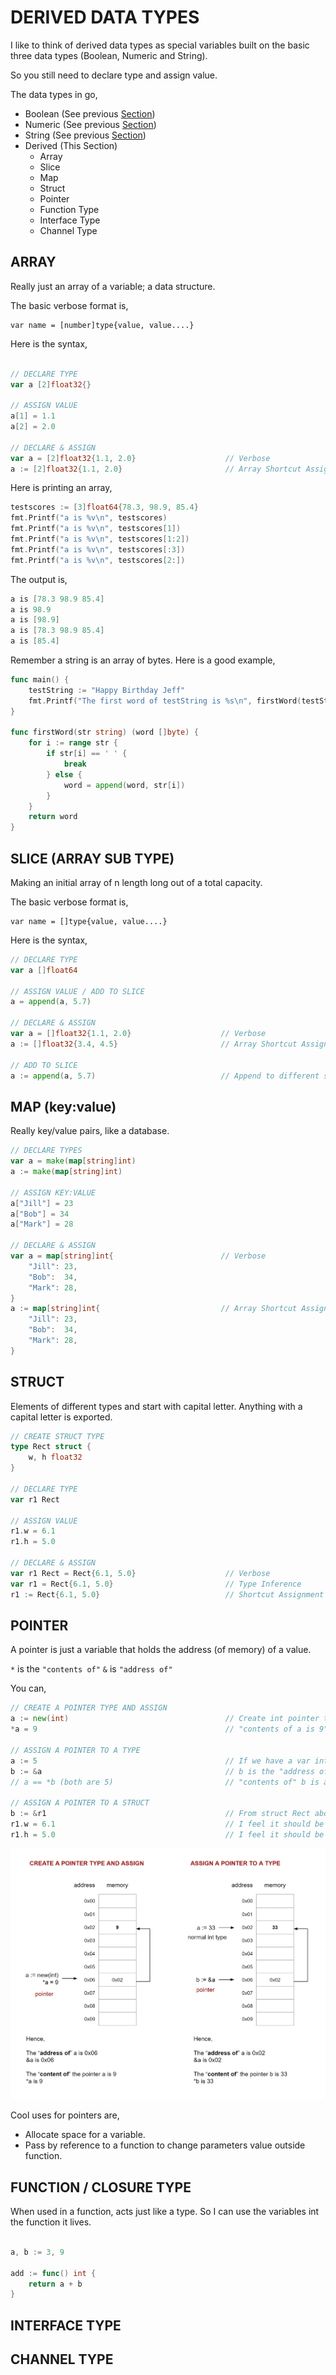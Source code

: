 # DERIVED DATA TYPES

I like to think of derived data types as
special variables built on the basic three data types
(Boolean, Numeric and String).

So you still need to declare type and assign value.

The data types in go,

* Boolean (See previous [Section](https://github.com/JeffDeCola/my-cheat-sheets/tree/master/software/development/languages/go-cheat-sheet/data-types.md))
* Numeric (See previous [Section](https://github.com/JeffDeCola/my-cheat-sheets/tree/master/software/development/languages/go-cheat-sheet/data-types.md))
* String (See previous [Section](https://github.com/JeffDeCola/my-cheat-sheets/tree/master/software/development/languages/go-cheat-sheet/data-types.md))
* Derived (This Section)
  * Array
  * Slice
  * Map
  * Struct
  * Pointer
  * Function Type
  * Interface Type
  * Channel Type

## ARRAY

Really just an array of a variable; a data structure.

The basic verbose format is,

```
var name = [number]type{value, value....}
```

Here is the syntax,

```go

// DECLARE TYPE
var a [2]float32{}

// ASSIGN VALUE
a[1] = 1.1
a[2] = 2.0

// DECLARE & ASSIGN
var a = [2]float32{1.1, 2.0}                    // Verbose
a := [2]float32{1.1, 2.0}                       // Array Shortcut Assignment
```

Here is printing an array,

```go
testscores := [3]float64{78.3, 98.9, 85.4}
fmt.Printf("a is %v\n", testscores)
fmt.Printf("a is %v\n", testscores[1])
fmt.Printf("a is %v\n", testscores[1:2])
fmt.Printf("a is %v\n", testscores[:3])
fmt.Printf("a is %v\n", testscores[2:])
```

The output is,

```go
a is [78.3 98.9 85.4]
a is 98.9
a is [98.9]
a is [78.3 98.9 85.4]
a is [85.4]
```

Remember a string is an array of bytes. Here is a good example,

```go
func main() {
    testString := "Happy Birthday Jeff"
    fmt.Printf("The first word of testString is %s\n", firstWord(testString))
}

func firstWord(str string) (word []byte) {
    for i := range str {
        if str[i] == ' ' {
            break
        } else {
            word = append(word, str[i])
        }
    }
    return word
}
```

## SLICE (ARRAY SUB TYPE)

Making an initial array of n length long out of a
total capacity.

The basic verbose format is,

```
var name = []type{value, value....}
```

Here is the syntax,

```go
// DECLARE TYPE
var a []float64

// ASSIGN VALUE / ADD TO SLICE
a = append(a, 5.7)

// DECLARE & ASSIGN
var a = []float32{1.1, 2.0}                    // Verbose
a := []float32{3.4, 4.5}                       // Array Shortcut Assignment

// ADD TO SLICE
a := append(a, 5.7)                            // Append to different slice
```

## MAP (key:value)

Really key/value pairs, like a database.

```go
// DECLARE TYPES
var a = make(map[string]int)
a := make(map[string]int)

// ASSIGN KEY:VALUE
a["Jill"] = 23
a["Bob"] = 34
a["Mark"] = 28

// DECLARE & ASSIGN
var a = map[string]int{                        // Verbose
    "Jill": 23,
    "Bob":  34,
    "Mark": 28,
}
a := map[string]int{                           // Array Shortcut Assignment
    "Jill": 23,
    "Bob":  34,
    "Mark": 28,
}
```

## STRUCT

Elements of different types and start with capital letter.
Anything with a capital letter is exported.

```go
// CREATE STRUCT TYPE
type Rect struct {
    w, h float32
}

// DECLARE TYPE
var r1 Rect

// ASSIGN VALUE
r1.w = 6.1
r1.h = 5.0

// DECLARE & ASSIGN
var r1 Rect = Rect{6.1, 5.0}                    // Verbose
var r1 = Rect{6.1, 5.0}                         // Type Inference
r1 := Rect{6.1, 5.0}                            // Shortcut Assignment
```

## POINTER

A pointer is just a variable that holds the address (of memory)
of a value.

`*` is the `"contents of"`
`&` is `"address of"`

You can,

```go
// CREATE A POINTER TYPE AND ASSIGN
a := new(int)                                   // Create int pointer type
*a = 9                                          // "contents of a is 9"

// ASSIGN A POINTER TO A TYPE
a := 5                                          // If we have a var int 5
b := &a                                         // b is the "address of" a
// a == *b (both are 5)                         // "contents of" b is a

// ASSIGN A POINTER TO A STRUCT
b := &r1                                        // From struct Rect above
r1.w = 6.1                                      // I feel it should be *r1.w
r1.h = 5.0                                      // I feel it should be *r1.h
```

![IMAGE - go pointers - IMAGE](../../../../docs/pics/go-pointers.jpg)

Cool uses for pointers are,

* Allocate space for a variable.
* Pass by reference to a function to change parameters value outside function.

## FUNCTION / CLOSURE TYPE

When used in a function, acts just like a type.
So I can use the variables int the function it lives.

```go

a, b := 3, 9

add := func() int {
    return a + b
}
```

## INTERFACE TYPE

## CHANNEL TYPE

